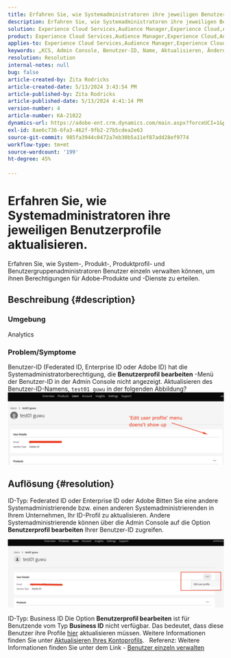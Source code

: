 ```yaml
---
title: Erfahren Sie, wie Systemadministratoren ihre jeweiligen Benutzerprofile aktualisieren.
description: Erfahren Sie, wie Systemadministratoren ihre jeweiligen Benutzerprofile aktualisieren.
solution: Experience Cloud Services,Audience Manager,Experience Cloud,Analytics,Target,Admin
product: Experience Cloud Services,Audience Manager,Experience Cloud,Analytics,Target,Admin
applies-to: Experience Cloud Services,Audience Manager,Experience Cloud,Analytics,Target,Admin
keywords: „KCS, Admin Console, Benutzer-ID, Name, Aktualisieren, Änderung,“
resolution: Resolution
internal-notes: null
bug: false
article-created-by: Zita Rodricks
article-created-date: 5/13/2024 3:43:54 PM
article-published-by: Zita Rodricks
article-published-date: 5/13/2024 4:41:14 PM
version-number: 4
article-number: KA-21022
dynamics-url: https://adobe-ent.crm.dynamics.com/main.aspx?forceUCI=1&pagetype=entityrecord&etn=knowledgearticle&id=e6196c94-3f11-ef11-9f8a-6045bd03c412
exl-id: 8ae6c736-6fa3-462f-9fb2-27b5cdea2e63
source-git-commit: 985fa3944c0472a7eb30b5a11ef87add28ef9774
workflow-type: tm+mt
source-wordcount: '199'
ht-degree: 45%

---
```


# Erfahren Sie, wie Systemadministratoren ihre jeweiligen Benutzerprofile aktualisieren.


Erfahren Sie, wie System-, Produkt-, Produktprofil- und Benutzergruppenadministratoren Benutzer einzeln verwalten können, um ihnen Berechtigungen für Adobe-Produkte und -Dienste zu erteilen.

## Beschreibung {#description}


### <b>Umgebung</b>

Analytics

### Problem/Symptome

Benutzer-ID (Federated ID, Enterprise ID oder Adobe ID) hat die Systemadministratorberechtigung, die <b>Benutzerprofil bearbeiten</b> -Menü der Benutzer-ID in der Admin Console nicht angezeigt. Aktualisieren des Benutzer-ID-Namens, `test01 guwu` in der folgenden Abbildung? ![](assets/___ea196c94-3f11-ef11-9f8a-6045bd03c412___.png)


## Auflösung {#resolution}


ID-Typ: Federated ID oder Enterprise ID oder Adobe
Bitten Sie eine andere Systemadministrierende bzw. einen anderen Systemadministrierenden in Ihrem Unternehmen, Ihr ID-Profil zu aktualisieren. Andere Systemadministrierende können über die Admin Console auf die Option <b>Benutzerprofil bearbeiten</b> Ihrer Benutzer-ID zugreifen.

![](assets/5d528b6b-4667-ed11-9561-6045bd006e5a.png)

ID-Typ: Business ID
Die Option <b>Benutzerprofil bearbeiten</b> ist für Benutzende vom Typ <b>Business ID</b> nicht verfügbar. Das bedeutet, dass diese Benutzer ihre Profile [hier](https://account.adobe.com/profile) aktualisieren müssen. Weitere Informationen finden Sie unter [Aktualisieren Ihres Kontoprofils](https://helpx.adobe.com/de/manage-account/using/edit-adobe-account-personal-profile.html).
 
Referenz: Weitere Informationen finden Sie unter dem Link - [Benutzer einzeln verwalten](https://helpx.adobe.com/de/enterprise/using/manage-users-individually.html)
